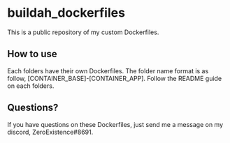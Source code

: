 # buildah_dockerfiles
This is a public repository of my custom Dockerfiles.

## How to use

Each folders have their own Dockerfiles. The folder name format is as follow, [CONTAINER_BASE]-[CONTAINER_APP]. Follow the README guide on each folders.

## Questions?

If you have questions on these Dockerfiles, just send me a message on my discord, ZeroExistence#8691.
